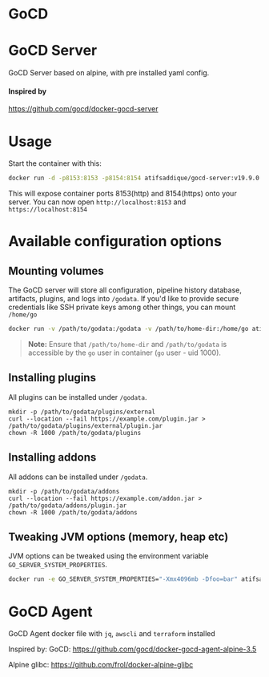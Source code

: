 # GoCD

# GoCD Server
GoCD Server based on alpine, with pre installed yaml config.

#### Inspired by
https://github.com/gocd/docker-gocd-server

# Usage
Start the container with this:

```bash
docker run -d -p8153:8153 -p8154:8154 atifsaddique/gocd-server:v19.9.0
```

This will expose container ports 8153(http) and 8154(https) onto your server.
You can now open `http://localhost:8153` and `https://localhost:8154`

# Available configuration options

## Mounting volumes

The GoCD server will store all configuration, pipeline history database,
artifacts, plugins, and logs into `/godata`. If you'd like to provide secure
credentials like SSH private keys among other things, you can mount `/home/go`

```bash
docker run -v /path/to/godata:/godata -v /path/to/home-dir:/home/go atifsaddique/gocd-server
```

> **Note:** Ensure that `/path/to/home-dir` and `/path/to/godata` is accessible by the `go` user in container (`go` user - uid 1000).

## Installing plugins

All plugins can be installed under `/godata`.

```
mkdir -p /path/to/godata/plugins/external
curl --location --fail https://example.com/plugin.jar > /path/to/godata/plugins/external/plugin.jar
chown -R 1000 /path/to/godata/plugins
```

## Installing addons

All addons can be installed under `/godata`.

```
mkdir -p /path/to/godata/addons
curl --location --fail https://example.com/addon.jar > /path/to/godata/addons/plugin.jar
chown -R 1000 /path/to/godata/addons
```

## Tweaking JVM options (memory, heap etc)

JVM options can be tweaked using the environment variable `GO_SERVER_SYSTEM_PROPERTIES`.

```bash
docker run -e GO_SERVER_SYSTEM_PROPERTIES="-Xmx4096mb -Dfoo=bar" atifsaddique/gocd-server
```

# GoCD Agent
GoCD Agent docker file with `jq`, `awscli` and `terraform` installed


Inspired by:
GoCD:
https://github.com/gocd/docker-gocd-agent-alpine-3.5

Alpine glibc:
https://github.com/frol/docker-alpine-glibc